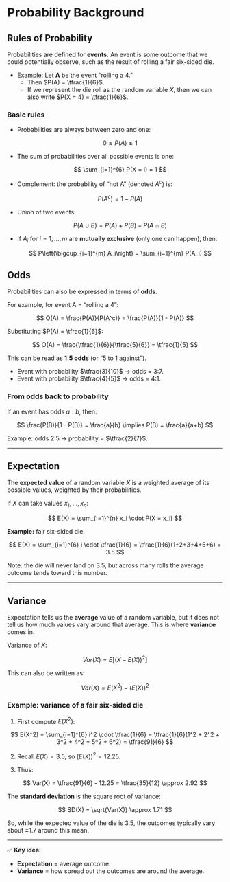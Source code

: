# Probability Background


## Rules of Probability  

Probabilities are defined for **events**. An event is some outcome that we could potentially observe, such as the result of rolling a fair six-sided die.  

- Example: Let **A** be the event “rolling a 4.”  
  - Then $P(A) = \tfrac{1}{6}$.  
  - If we represent the die roll as the random variable $X$, then we can also write $P(X = 4) = \tfrac{1}{6}$.  

### Basic rules  

- Probabilities are always between zero and one:  

  $$
  0 \leq P(A) \leq 1
  $$

- The sum of probabilities over all possible events is one:  

  $$
  \sum_{i=1}^{6} P(X = i) = 1
  $$

- Complement: the probability of “not A” (denoted $A^c$) is:  

  $$
  P(A^c) = 1 - P(A)
  $$

- Union of two events:  

  $$
  P(A \cup B) = P(A) + P(B) - P(A \cap B)
  $$

- If $A_i$ for $i=1,\ldots,m$ are **mutually exclusive** (only one can happen), then:  

  $$
  P\left(\bigcup_{i=1}^{m} A_i\right) = \sum_{i=1}^{m} P(A_i)
  $$



##  Odds  

Probabilities can also be expressed in terms of **odds**.  

For example, for event A = “rolling a 4”:  

$$
O(A) = \frac{P(A)}{P(A^c)} = \frac{P(A)}{1 - P(A)}
$$  

Substituting $P(A) = \tfrac{1}{6}$:  

$$
O(A) = \frac{\tfrac{1}{6}}{\tfrac{5}{6}} = \tfrac{1}{5}
$$  

This can be read as **1:5 odds** (or “5 to 1 against”).  

- Event with probability $\tfrac{3}{10}$ → odds = 3:7.  
- Event with probability $\tfrac{4}{5}$ → odds = 4:1.  

### From odds back to probability  

If an event has odds $a:b$, then:  

$$
\frac{P(B)}{1 - P(B)} = \frac{a}{b} \implies P(B) = \frac{a}{a+b}
$$  

Example: odds 2:5 → probability = $\tfrac{2}{7}$.  

---

## Expectation  

The **expected value** of a random variable $X$ is a weighted average of its possible values, weighted by their probabilities.  

If $X$ can take values $x_1, \ldots, x_n$:  

$$
E(X) = \sum_{i=1}^{n} x_i \cdot P(X = x_i)
$$  

**Example:** fair six-sided die:  

$$
E(X) = \sum_{i=1}^{6} i \cdot \tfrac{1}{6} 
= \tfrac{1}{6}(1+2+3+4+5+6) 
= 3.5
$$  

Note: the die will never land on 3.5, but across many rolls the average outcome tends toward this number.  

---

## Variance  

Expectation tells us the **average** value of a random variable, but it does not tell us how much values vary around that average. This is where **variance** comes in.  

Variance of $X$:  

$$
Var(X) = E\big[(X - E(X))^2\big]
$$  

This can also be written as:  

$$
Var(X) = E(X^2) - (E(X))^2
$$  

### Example: variance of a fair six-sided die  

1. First compute $E(X^2)$:  

$$
E(X^2) = \sum_{i=1}^{6} i^2 \cdot \tfrac{1}{6} 
= \tfrac{1}{6}(1^2 + 2^2 + 3^2 + 4^2 + 5^2 + 6^2)
= \tfrac{91}{6}
$$  

2. Recall $E(X) = 3.5$, so $(E(X))^2 = 12.25$.  

3. Thus:  

$$
Var(X) = \tfrac{91}{6} - 12.25 = \tfrac{35}{12} \approx 2.92
$$  

The **standard deviation** is the square root of variance:  

$$
SD(X) = \sqrt{Var(X)} \approx 1.71
$$  

So, while the expected value of the die is 3.5, the outcomes typically vary about ±1.7 around this mean.  

---

✅ **Key idea:**  
- **Expectation** = average outcome.  
- **Variance** = how spread out the outcomes are around the average.  
